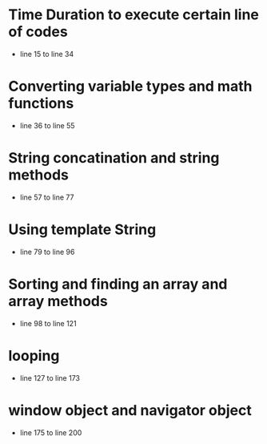 # Time Duration to execute certain line of codes
- line 15 to line 34

# Converting variable types and math functions
- line 36 to line 55

# String concatination and string methods
- line 57 to line 77

# Using template String
- line 79 to line 96

# Sorting and finding an array and array methods
- line 98 to line 121

# looping
- line 127 to line 173

# window object and navigator object 
- line 175 to line 200

